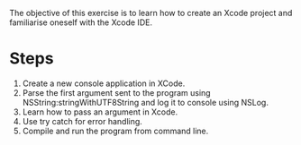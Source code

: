 The objective of this exercise is to learn how to create an Xcode project and familiarise oneself with the Xcode IDE.

# Steps #
1.  Create a new console application in XCode.
2.  Parse the first argument sent to the program using NSString:stringWithUTF8String and log it to console using NSLog.
3.  Learn how to pass an argument in Xcode.
4.  Use try catch for error handling.
5.  Compile and run the program from command line.
